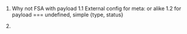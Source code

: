 1. Why not FSA with payload
1.1 External config for meta: or alike
1.2 for payload === undefined, simple {type, status}

2. 
